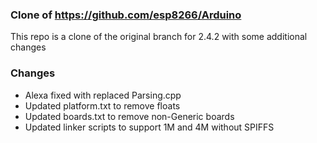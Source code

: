### Clone of https://github.com/esp8266/Arduino

This repo is a clone of the original branch for 2.4.2 with some additional changes

### Changes

* Alexa fixed with replaced Parsing.cpp
* Updated platform.txt to remove floats
* Updated boards.txt to remove non-Generic boards
* Updated linker scripts to support 1M and 4M without SPIFFS

